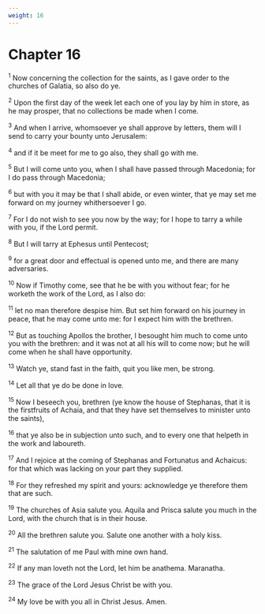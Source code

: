 ```yaml
---
weight: 16
---
```


# Chapter 16

<sup>1</sup> Now concerning the collection for the saints, as I gave order to the churches of Galatia, so also do ye. 

<sup>2</sup> Upon the first day of the week let each one of you lay by him in store, as he may prosper, that no collections be made when I come. 

<sup>3</sup> And when I arrive, whomsoever ye shall approve by letters, them will I send to carry your bounty unto Jerusalem: 

<sup>4</sup> and if it be meet for me to go also, they shall go with me. 

<sup>5</sup> But I will come unto you, when I shall have passed through Macedonia; for I do pass through Macedonia; 

<sup>6</sup> but with you it may be that I shall abide, or even winter, that ye may set me forward on my journey whithersoever I go. 

<sup>7</sup> For I do not wish to see you now by the way; for I hope to tarry a while with you, if the Lord permit. 

<sup>8</sup> But I will tarry at Ephesus until Pentecost; 

<sup>9</sup> for a great door and effectual is opened unto me, and there are many adversaries. 

<sup>10</sup> Now if Timothy come, see that he be with you without fear; for he worketh the work of the Lord, as I also do: 

<sup>11</sup> let no man therefore despise him. But set him forward on his journey in peace, that he may come unto me: for I expect him with the brethren. 

<sup>12</sup> But as touching Apollos the brother, I besought him much to come unto you with the brethren: and it was not at all his will to come now; but he will come when he shall have opportunity. 

<sup>13</sup> Watch ye, stand fast in the faith, quit you like men, be strong. 

<sup>14</sup> Let all that ye do be done in love. 

<sup>15</sup> Now I beseech you, brethren (ye know the house of Stephanas, that it is the firstfruits of Achaia, and that they have set themselves to minister unto the saints), 

<sup>16</sup> that ye also be in subjection unto such, and to every one that helpeth in the work and laboureth. 

<sup>17</sup> And I rejoice at the coming of Stephanas and Fortunatus and Achaicus: for that which was lacking on your part they supplied. 

<sup>18</sup> For they refreshed my spirit and yours: acknowledge ye therefore them that are such. 

<sup>19</sup> The churches of Asia salute you. Aquila and Prisca salute you much in the Lord, with the church that is in their house. 

<sup>20</sup> All the brethren salute you. Salute one another with a holy kiss. 

<sup>21</sup> The salutation of me Paul with mine own hand. 

<sup>22</sup> If any man loveth not the Lord, let him be anathema. Maranatha. 

<sup>23</sup> The grace of the Lord Jesus Christ be with you. 

<sup>24</sup> My love be with you all in Christ Jesus. Amen. 

